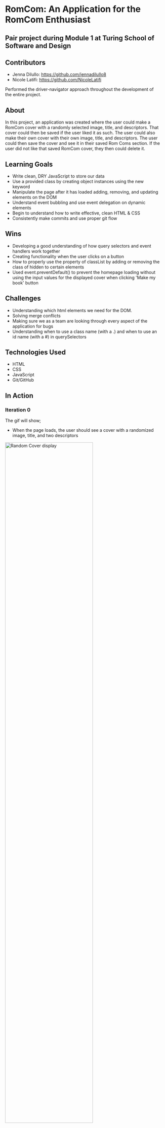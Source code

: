 
# RomCom: An Application for the RomCom Enthusiast

## Pair project during Module 1 at Turing School of Software and Design

## Contributors

 - Jenna Dilullo: https://github.com/jennadilullo8
 - Nicole Latifi: https://github.com/NicoleLatifi

Performed the driver-navigator approach throughout the development of the entire project.

## About

In this project, an application was created where the user could make a RomCom cover with a randomly selected image, title, and descriptors. That cover could then be saved if the user liked it as such. The user could also make their own cover with their own image, title, and descriptors. The user could then save the cover and see it in their saved Rom Coms section. If the user did not like that saved RomCom cover, they then could delete it.

## Learning Goals

 - Write clean, DRY JavaScript to store our data
 - Use a provided class by creating object instances using the new keyword
 - Manipulate the page after it has loaded adding, removing, and updating elements on the DOM
 - Understand event bubbling and use event delegation on dynamic elements
 - Begin to understand how to write effective, clean HTML & CSS
 - Consistently make commits and use proper git flow

## Wins

 - Developing a good understanding of how query selectors and event handlers work together
 - Creating functionality when the user clicks on a button
 - How to properly use the property of classList by adding or removing the class of hidden to certain elements
 - Used event.preventDefault() to prevent the homepage loading without using the input values for the displayed cover when clicking 'Make my book' button

## Challenges

 - Understanding which html elements we need for the DOM.
 - Solving merge conflicts
 - Making sure we as a team are looking through every aspect of the application for bugs
 - Understanding when to use a class name (with a .) and when to use an id name (with a #) in querySelectors

## Technologies Used

 - HTML
 - CSS
 - JavaScript
 - Git/GitHub

## In Action

### Iteration 0

The gif will show;

- When the page loads, the user should see a cover with a randomized image, title, and two descriptors

<img src="http://g.recordit.co/qaPpFs5QJL.gif" alt="Random Cover display" height=auto width=75%/>

### Iteration 1

The gif will show;

- When the user clicks on the 'Show New Random Cover' button, the page will display a new Rom Com cover

<img src="http://g.recordit.co/wkghwFjKFi.gif" alt="Random Cover display when button is clicked" height=auto width=75%/>

### Iteration 2

The gif will show;

- When a user clicks the 'Make Your Own Cover' button, a couple things should happen:
  - The form should be displayed
  - The home page should be hidden
  - The 'Show New Random Cover' and 'Save Cover' buttons should be hidden
  - The 'Home' button should be displayed

- When a user clicks the 'View Saved Covers' button, a couple things should happen:
  - The saved covers section should be displayed
  - The homepage should be hidden
  - The 'Show New Random Cover' and 'Save Cover' buttons should be hidden
  - The 'Home' button should be displayed

- When a user clicks the 'Home' button, these items should happen to the home button:
  - The Home section should be displayed
  - The home button should be hidden
  - The 'Show New Random Cover' and 'Save Cover' buttons should be displayed

  <img src="http://g.recordit.co/iiK1DTzH3r.gif" alt="Switch Views" height=auto width=75%/>

### Iteration 3

- When a user is on the the Make Your Own Cover form, they can fill in the input fields and click the 'Make my book' button, the following will happen:
  - The home section will be displayed
  - A cover with the inputted cover image, title, and descriptors will be displayed
  - The 'Save Cover' button will reappear

  <img src="http://g.recordit.co/HtOzQqw1zw.gif" alt="Create own cover." height=auto width=75%/>

### Iteration 4

  - When a user clicks the 'Save Cover' button, the cover that is currently displayed will be added to Saved Covers Section. If the cover is already saved, it will not save again to prevent any duplicates.
  - When a user clicks the 'View Saved Covers' button, the saved covers will be displayed.

  <img src="http://g.recordit.co/8HSihjz54a.gif" alt="Save covers and display saved covers." height=auto width=75%/>
